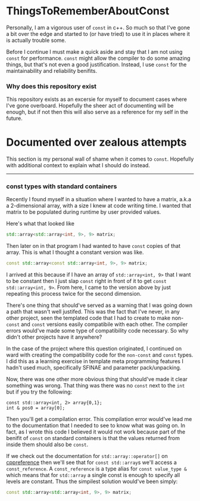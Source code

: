 # ThingsToRememberAboutConst

Personally, I am a vigorous user of `const` in c++.
So much so that I've gone a bit over the edge and
started to (or have tried) to use it in places
where it is actually trouble some.

Before I continue I must make a quick aside and stay
that I am not using `const` for performance. `const`
might allow the compiler to do some amazing things,
but that's not even a good justification. Instead, I
use `const` for the maintainability and reliability
benifits.

### Why does this repository exist
This repository exists as an excersie for myself to
document cases where I've gone overboard. Hopefully
the sheer act of documenting will be enough, but if
not then this will also serve as a reference for my
self in the future.


# Documented over zealous attempts

This section is my personal wall of shame when it
comes to `const`. Hopefully with additional context
to explain what I should do instead.

----------------------------------------------------

### const types with standard containers

Recently I found myself in a situation where I
wanted to have a matrix, a.k.a a 2-dimensional array,
with a size I knew at code writing time. I wanted that
matrix to be populated during runtime by user provided
values.

Here's what that looked like

```cpp
std::array<std::array<int, 9>, 9> matrix;
```

Then later on in that program I had wanted to have
`const` copies of that array. This is what I thought
a constant version was like.

```cpp
const std::array<const std::array<int, 9>, 9> matrix;
```

I arrived at this because if I have an array of
`std::array<int, 9>` that I want to be constant then I
just slap `const` right in front of it to get
`const std::array<int, 9>`. From here, I came to the
version above by just repeating this process twice for
the second dimension.

There's one thing that should've served as a warning
that I was going down a path that wasn't well justifed.
This was the fact that I've never, in any other project,
seen the templated code that I had to create to make
non-`const` and `const` versions easily compatibile with
each other. The compiler errors would've made some type
of compatibility code necessary. So why didn't other
projects have it anywhere?

In the case of the project where this question originated,
I continued on ward with creating the compatibility code
for the `non-const` and `const` types. I did this as a
learning exercise in template meta programming features
I hadn't used much, specifically SFINAE and parameter
pack/unpacking.

Now, there was one other more obvious thing that should've
made it clear something was wrong. That thing was there
was no `const` next to the `int` but if you try the
following:

```
const std::array<int, 2> array{0,1};
int & pos0 = array[0];
```

Then you'll get a compilation error. This compilation error
would've lead me to the documentation that I needed to see
to know what was going on. In fact, as I wrote this code
I believed it would not work because part of the benifit of
`const` on standard containers is that the values returned
from inside them should also be `const`.

If we check out the documentation for `std::array::operator[]`
on [cppreference](https://en.cppreference.com/w/cpp/container/array/operator_at) then we'll see that for `const std::array`s we'll access
a `const_reference`. A `const_reference` is a type alias
for `const value_type &` which means that for `std::array`
a single const is enough to specify all levels are constant.
Thus the simpilest solution would've been simply:

```cpp
const std::array<std::array<int, 9>, 9> matrix;
```
